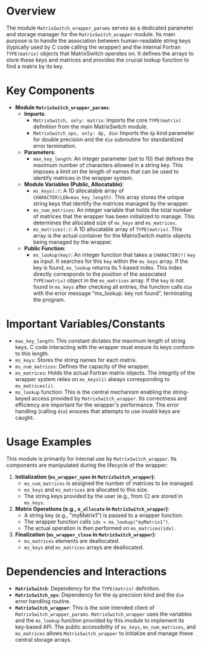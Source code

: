 # Overview

The module `MatrixSwitch_wrapper_params` serves as a dedicated parameter and storage manager for the `MatrixSwitch_wrapper` module. Its main purpose is to handle the association between human-readable string keys (typically used by C code calling the wrapper) and the internal Fortran `TYPE(matrix)` objects that MatrixSwitch operates on. It defines the arrays to store these keys and matrices and provides the crucial lookup function to find a matrix by its key.

# Key Components

*   **Module `MatrixSwitch_wrapper_params`**:
    *   **Imports**:
        *   `MatrixSwitch, only: matrix`: Imports the core `TYPE(matrix)` definition from the main MatrixSwitch module.
        *   `MatrixSwitch_ops, only: dp, die`: Imports the `dp` kind parameter for double precision and the `die` subroutine for standardized error termination.
    *   **Parameters**:
        *   `max_key_length`: An integer parameter (set to 10) that defines the maximum number of characters allowed in a string key. This imposes a limit on the length of names that can be used to identify matrices in the wrapper system.
    *   **Module Variables (Public, Allocatable)**:
        *   `ms_keys(:)`: A 1D allocatable array of `CHARACTER(LEN=max_key_length)`. This array stores the unique string keys that identify the matrices managed by the wrapper.
        *   `ms_num_matrices`: An integer variable that holds the total number of matrices that the wrapper has been initialized to manage. This determines the allocated size of `ms_keys` and `ms_matrices`.
        *   `ms_matrices(:)`: A 1D allocatable array of `TYPE(matrix)`. This array is the actual container for the MatrixSwitch matrix objects being managed by the wrapper.
    *   **Public Function**:
        *   `ms_lookup(key)`: An integer function that takes a `CHARACTER(*)` `key` as input. It searches for this `key` within the `ms_keys` array. If the key is found, `ms_lookup` returns its 1-based index. This index directly corresponds to the position of the associated `TYPE(matrix)` object in the `ms_matrices` array. If the `key` is not found in `ms_keys` after checking all entries, the function calls `die` with the error message "ms_lookup: key not found", terminating the program.

# Important Variables/Constants

*   `max_key_length`: This constant dictates the maximum length of string keys. C code interacting with the wrapper must ensure its keys conform to this length.
*   `ms_keys`: Stores the string names for each matrix.
*   `ms_num_matrices`: Defines the capacity of the wrapper.
*   `ms_matrices`: Holds the actual Fortran matrix objects. The integrity of the wrapper system relies on `ms_keys(i)` always corresponding to `ms_matrices(i)`.
*   `ms_lookup` function: This is the central mechanism enabling the string-keyed access provided by `MatrixSwitch_wrapper`. Its correctness and efficiency are important for the wrapper's performance. The error handling (calling `die`) ensures that attempts to use invalid keys are caught.

# Usage Examples

This module is primarily for internal use by `MatrixSwitch_wrapper`. Its components are manipulated during the lifecycle of the wrapper:
1.  **Initialization (`ms_wrapper_open` in `MatrixSwitch_wrapper`)**:
    *   `ms_num_matrices` is assigned the number of matrices to be managed.
    *   `ms_keys` and `ms_matrices` are allocated to this size.
    *   The string keys provided by the user (e.g., from C) are stored in `ms_keys`.
2.  **Matrix Operations (e.g., `m_allocate` in `MatrixSwitch_wrapper`)**:
    *   A string key (e.g., "myMatrix1") is passed to a wrapper function.
    *   The wrapper function calls `idx = ms_lookup("myMatrix1")`.
    *   The actual operation is then performed on `ms_matrices(idx)`.
3.  **Finalization (`ms_wrapper_close` in `MatrixSwitch_wrapper`)**:
    *   `ms_matrices` elements are deallocated.
    *   `ms_keys` and `ms_matrices` arrays are deallocated.

# Dependencies and Interactions

*   **`MatrixSwitch`**: Dependency for the `TYPE(matrix)` definition.
*   **`MatrixSwitch_ops`**: Dependency for the `dp` precision kind and the `die` error handling routine.
*   **`MatrixSwitch_wrapper`**: This is the sole intended client of `MatrixSwitch_wrapper_params`. `MatrixSwitch_wrapper` uses the variables and the `ms_lookup` function provided by this module to implement its key-based API. The public accessibility of `ms_keys`, `ms_num_matrices`, and `ms_matrices` allows `MatrixSwitch_wrapper` to initialize and manage these central storage arrays.
